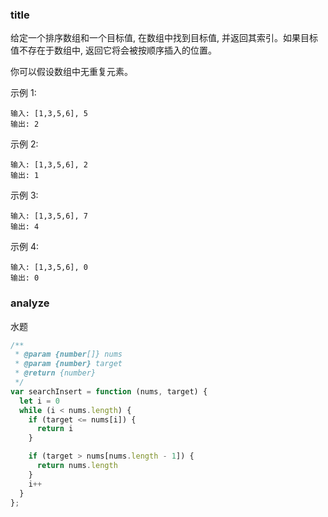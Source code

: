 ### title

给定一个排序数组和一个目标值, 在数组中找到目标值, 并返回其索引。如果目标值不存在于数组中, 返回它将会被按顺序插入的位置。

你可以假设数组中无重复元素。

示例 1:

```
输入: [1,3,5,6], 5
输出: 2
```

示例 2:

```
输入: [1,3,5,6], 2
输出: 1
```

示例 3:

```
输入: [1,3,5,6], 7
输出: 4
```

示例 4:

```
输入: [1,3,5,6], 0
输出: 0
```

### analyze

水题

```js
/**
 * @param {number[]} nums
 * @param {number} target
 * @return {number}
 */
var searchInsert = function (nums, target) {
  let i = 0
  while (i < nums.length) {
    if (target <= nums[i]) {
      return i
    }

    if (target > nums[nums.length - 1]) {
      return nums.length
    }
    i++
  }
};
```